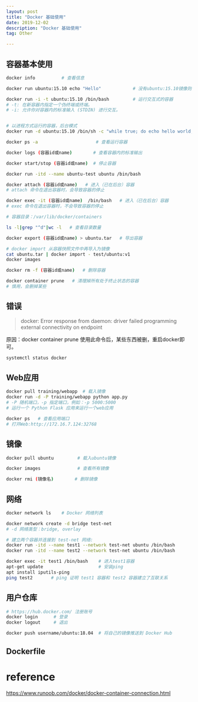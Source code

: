 ```yaml
---
layout: post
title: "Docker 基础使用"
date: 2019-12-02
description: "Docker 基础使用"
tag: Other

---
```



## 容器基本使用

```sh
docker info          # 查看信息

docker run ubuntu:15.10 echo "Hello"            # 没有ubuntu:15.10镜像则会下载

docker run -i -t ubuntu:15.10 /bin/bash         # 运行交互式的容器
# -t: 在新容器内指定一个伪终端或终端。
# -i: 允许你对容器内的标准输入 (STDIN) 进行交互。


# 以进程方式运行的容器，后台模式
docker run -d ubuntu:15.10 /bin/sh -c "while true; do echo hello world; sleep 1; done"

docker ps -a                      # 查看运行容器

docker logs (容器id或name)        # 查看容器内的标准输出

docker start/stop (容器id或name)  # 停止容器
```

```sh
docker run -itd --name ubuntu-test ubuntu /bin/bash

docker attach (容器id或name)   # 进入（已在后台）容器
# attach 命令在退出容器时，会导致容器的停止

docker exec -it (容器id或name)  /bin/bash   # 进入（已在后台）容器
# exec 命令在退出容器时，不会导致容器的停止
```

```sh
# 容器目录：/var/lib/docker/containers

ls -l|grep "^d"|wc -l   # 查看目录数量 

docker export (容器id或name) > ubuntu.tar   # 导出容器

# docker import 从容器快照文件中再导入为镜像
cat ubuntu.tar | docker import - test/ubuntu:v1
docker images

docker rm -f (容器id或name)   # 删除容器

docker container prune   # 清理掉所有处于终止状态的容器 
# 慎用，会删掉某些 
```


## 错误

> docker: Error response from daemon: driver failed programming external connectivity on endpoint

原因：docker container prune 使用此命令后，某些东西被删，重启docker即可。

```sh
systemctl status docker
```


## Web应用

```sh
docker pull training/webapp  # 载入镜像
docker run -d -P training/webapp python app.py
# -P 随机端口，-p 指定端口，例如：-p 5000:5000
# 运行一个 Python Flask 应用来运行一个web应用

docker ps   # 查看应用端口
# 打开Web:http://172.16.7.124:32768
```


## 镜像

```sh
docker pull ubuntu         # 载入ubuntu镜像

docker images              # 查看所有镜像

docker rmi (镜像名)        # 删除镜像
```


## 网络

```sh
docker network ls    # Docker 网络列表

docker network create -d bridge test-net
# -d 网络类型：bridge, overlay

# 建立两个容器并连接到 test-net 网络:
docker run -itd --name test1 --network test-net ubuntu /bin/bash
docker run -itd --name test2 --network test-net ubuntu /bin/bash

docker exec -it test1 /bin/bash    # 进入test1容器
apt-get update                     # 安装ping
apt install iputils-ping
ping test2       # ping 证明 test1 容器和 test2 容器建立了互联关系 
```

## 用户仓库

```sh
# https://hub.docker.com/ 注册账号
docker login      # 登录
docker logout     # 退出

docker push username/ubuntu:18.04  # 将自己的镜像推送到 Docker Hub
```

## Dockerfile






# reference

https://www.runoob.com/docker/docker-container-connection.html
